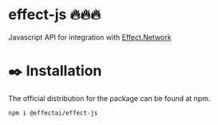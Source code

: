 # effect-js 🔥🔥🔥

Javascript API for integration with [Effect.Network](https://effect.network)

# ✒️ Installation 

The official distribution for the package can be found at npm.
```
npm i @effectai/effect-js
```


